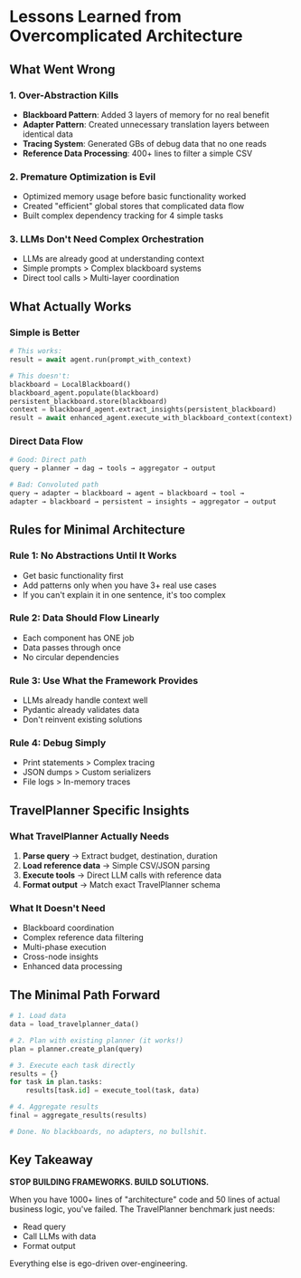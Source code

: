 # Lessons Learned from Overcomplicated Architecture

## What Went Wrong

### 1. Over-Abstraction Kills
- **Blackboard Pattern**: Added 3 layers of memory for no real benefit
- **Adapter Pattern**: Created unnecessary translation layers between identical data
- **Tracing System**: Generated GBs of debug data that no one reads
- **Reference Data Processing**: 400+ lines to filter a simple CSV

### 2. Premature Optimization is Evil
- Optimized memory usage before basic functionality worked
- Created "efficient" global stores that complicated data flow
- Built complex dependency tracking for 4 simple tasks

### 3. LLMs Don't Need Complex Orchestration
- LLMs are already good at understanding context
- Simple prompts > Complex blackboard systems
- Direct tool calls > Multi-layer coordination

## What Actually Works

### Simple is Better
```python
# This works:
result = await agent.run(prompt_with_context)

# This doesn't:
blackboard = LocalBlackboard()
blackboard_agent.populate(blackboard)
persistent_blackboard.store(blackboard)
context = blackboard_agent.extract_insights(persistent_blackboard)
result = await enhanced_agent.execute_with_blackboard_context(context)
```

### Direct Data Flow
```python
# Good: Direct path
query → planner → dag → tools → aggregator → output

# Bad: Convoluted path  
query → adapter → blackboard → agent → blackboard → tool → 
adapter → blackboard → persistent → insights → aggregator → output
```

## Rules for Minimal Architecture

### Rule 1: No Abstractions Until It Works
- Get basic functionality first
- Add patterns only when you have 3+ real use cases
- If you can't explain it in one sentence, it's too complex

### Rule 2: Data Should Flow Linearly
- Each component has ONE job
- Data passes through once
- No circular dependencies

### Rule 3: Use What the Framework Provides
- LLMs already handle context well
- Pydantic already validates data
- Don't reinvent existing solutions

### Rule 4: Debug Simply
- Print statements > Complex tracing
- JSON dumps > Custom serializers
- File logs > In-memory traces

## TravelPlanner Specific Insights

### What TravelPlanner Actually Needs
1. **Parse query** → Extract budget, destination, duration
2. **Load reference data** → Simple CSV/JSON parsing
3. **Execute tools** → Direct LLM calls with reference data
4. **Format output** → Match exact TravelPlanner schema

### What It Doesn't Need
- Blackboard coordination
- Complex reference data filtering
- Multi-phase execution
- Cross-node insights
- Enhanced data processing

## The Minimal Path Forward

```python
# 1. Load data
data = load_travelplanner_data()

# 2. Plan with existing planner (it works!)
plan = planner.create_plan(query)

# 3. Execute each task directly
results = {}
for task in plan.tasks:
    results[task.id] = execute_tool(task, data)

# 4. Aggregate results
final = aggregate_results(results)

# Done. No blackboards, no adapters, no bullshit.
```

## Key Takeaway

**STOP BUILDING FRAMEWORKS. BUILD SOLUTIONS.**

When you have 1000+ lines of "architecture" code and 50 lines of actual business logic, you've failed. The TravelPlanner benchmark just needs:
- Read query
- Call LLMs with data
- Format output

Everything else is ego-driven over-engineering.